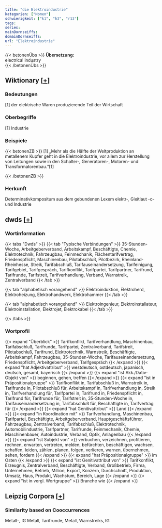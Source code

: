 ```yaml
---
title: "die Elektroindustrie"
kategorien: ["Nomen"]
schwierigkeit: ["k1", "h3", "r13"]
tags:
series:
mainDornseiffs:
domainDornseiffs:
url: "Elektroindustrie"
---
```


{{< betonenÜbs >}}
**Übersetzung:**  
electrical industry  
{{< /betonenÜbs >}}

## Wiktionary [[+](https://de.wiktionary.org/wiki/Elektroindustrie)]

### Bedeutungen
[1] der elektrische Waren produzierende Teil der Wirtschaft  

### Oberbegriffe
[1] Industrie  

### Beispiele
{{< betonenZB >}}
[1] „Mehr als die Hälfte der Weltproduktion an metallenem Kupfer geht in die Elektroindustrie, vor allem zur Herstellung von Leitungen sowie in den Schalter-, Generatoren-, Motoren- und Transformatorenbau.“[1]  

{{< /betonenZB >}}
### Herkunft
Determinativkompositum aus dem gebundenen Lexem elektr-, Gleitlaut -o- und Industrie  



## dwds [[+](https://www.dwds.de/wb/Elektroindustrie)]

### Wortinformation
{{< tabs "Dwds" >}}
{{< tab "Typische Verbindungen" >}}
35-Stunden-Woche, Arbeitgeberverband, Arbeitskampf, Beschäftigte, Chemie, Elektrotechnik, Fahrzeugbau, Feinmechanik, Flächentarifvertrag, Friedenspflicht, Maschinenbau, Pilotabschluß, Pilotbezirk, Rheinland-Rheinhesse, Streik, Tarifabschluß, Tarifauseinandersetzung, Tarifeinigung, Tarifgebiet, Tarifgespräch, Tarifkonflikt, Tarifpartei, Tarifpartner, Tarifrund, Tarifrunde, Tarifstreit, Tarifverhandlung, Verband, Warnstreik, Zentralverband
{{< /tab >}}

{{< tab "alphabetisch vorangehend" >}}
Elektroinduktion, Elektroherd, Elektroheizung, Elektrohandwerk, Elektrohammer
{{< /tab >}}

{{< tab "alphabetisch vorangehend" >}}
Elektroingenieur, Elektroinstallateur, Elektroinstallation, Elektrojet, Elektrokabel
{{< /tab >}}

{{< /tabs >}}

### Wortprofil
{{< expand "Überblick" >}} Tarifkonflikt, Tarifverhandlung, Maschinenbau, Tarifabschluß, Tarifrunde, Tarifpartei, Zentralverband, Tarifstreit, Pilotabschluß, Tarifrund, Elektrotechnik, Warnstreik, Beschäftigte, Arbeitskampf, Fahrzeugbau, 35-Stunden-Woche, Tarifauseinandersetzung, Friedenspflicht, Arbeitgeberverband, Tarifgespräch {{< /expand >}}
{{< expand "hat Adjektivattribut" >}} westdeutsch, ostdeutsch, japanisch, deutsch, gesamt, bayerisch {{< /expand >}}
{{< expand "ist Akk./Dativ-Objekt von" >}} beginnen, gehen, treffen {{< /expand >}}
{{< expand "ist in Präpositionalgruppe" >}} Tarifkonflikt in, Tarifabschluß in, Warnstreik in, Tarifrunde in, Pilotabschluß für, Arbeitskampf in, Tarifverhandlung in, Streik in, Tarifverhandlung für, Tarifpartei in, Tarifrund in, Friedenspflicht in, Tarifrund für, Tarifrunde für, Tarifstreit in, 35-Stunden-Woche in, Tarifauseinandersetzung in, Tarifabschluß für, Beschäftigte in, Tarifvertrag für {{< /expand >}}
{{< expand "hat Genitivattribut" >}} Land {{< /expand >}}
{{< expand "in Koordination mit" >}} Tarifverhandlung, Maschinenbau, Tarifpartei, Beschäftigte, Arbeitgeberverband, Hauptgeschäftsführer, Fahrzeugbau, Zentralverband, Tarifabschluß, Elektrotechnik, Automobilindustrie, Tarifpartner, Tarifrunde, Feinmechanik, Chemie, Maschinenbauer, Autoindustrie, Verband, Optik, Anlagenbau {{< /expand >}}
{{< expand "ist Subjekt von" >}} verbuchen, verzeichnen, profitieren, rechnen, erwarten, vertreten, melden, befürchten, beschäftigen, wachsen, schaffen, leiden, zählen, planen, folgen, verlieren, warnen, übernehmen, sehen, fordern {{< /expand >}}
{{< expand "hat Präpositionalgruppe" >}} im Osten {{< /expand >}}
{{< expand "ist Genitivattribut von" >}} Tarifkonflikt, Erzeugnis, Zentralverband, Beschäftigte, Verband, Großbetrieb, Firma, Unternehmen, Betrieb, Million, Export, Konzern, Durchschnitt, Produktion, Umsatz, Haus, Produkt, Wachstum, Bereich, Lage {{< /expand >}}
{{< expand "ist in vergl. Wortgruppe" >}} Branche wie {{< /expand >}}

## Leipzig Corpora [[+](https://corpora.uni-leipzig.de/en/res?word=Elektroindustrie&corpusId=deu_newscrawl-public_2018)]


### Similarity based on Cooccurrences
Metall-, IG Metall, Tarifrunde, Metall, Warnstreiks, IG

